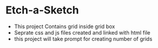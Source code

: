 # Etch-a-Sketch

- This project Contains grid inside grid box
- Seprate css and js files created and linked with html file
- this project will take prompt for creating number of grids 
